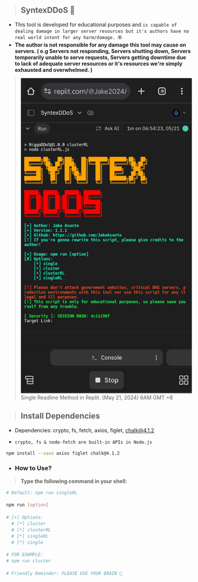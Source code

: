 > ## **SyntexDDoS** 🎯

* This tool is developed for educational purposes and `is capable of dealing damage in larger server resources but it's authors have no real world intent for any harm/damage. 🏵️`
* **The author is not responsible for any damage this tool may cause on servers. ( e.g Servers not responding, Servers shutting down, Servers temporarily unable to serve requests, Servers getting downtime due to lack of adequate server resources or it's resources we're simply exhausted and overwhelmed. )**

> <img src="What_It_Looks_Like.jpg" alt="Coding Image in Replit">Single Readline Method in Replit. (May 21, 2024) 6AM GMT +8</img>

> ## Install Dependencies
- Dependencies: crypto, fs, fetch, axios, figlet, chalk@4.1.2
  
* `crypto, fs & node-fetch are built-in APIs in Node.js`
```bash
npm install --save axios figlet chalk@4.1.2
```

- ### How to Use?
> **Type the following command in your shell:**
```bash
# Default: npm run singleRL

npm run [option]

# [+] Options:
  # [*] cluster
  # [*] clusterRL
  # [*] singleRL
  # [*] single

# FOR EXAMPLE:
# npm run cluster

# Friendly Reminder: PLEASE USE YOUR BRAIN 🧠 
```
